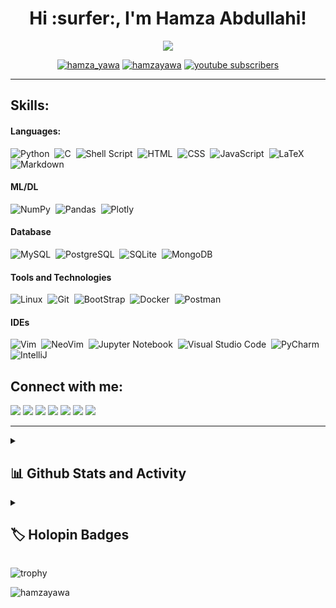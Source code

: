 <h1 align="center">Hi :surfer:, I'm Hamza Abdullahi!</h1>
<!--
<a href="https://git.io/typing-svg"><img src="https://readme-typing-svg.demolab.com?font=Fira+Code&size=24&duration=4000&pause=1000&color=ff652f&center=true&vCenter=true&width=960&lines=A+Passionate+Software+Engineer%2C;Learning+C+Programming+%2C+Python%2C;Bash+Scripting%2C+CLI%2C+Git+%26+Github;Full-Stack+Web+Developer;Data+Analysis%2C+Data+Engineering;Always+Learning+New+Things" alt="Typing SVG" /></a>
-->
<p align="center">
  <img src="https://readme-typing-svg.demolab.com/?lines=A+Passionate+Software+Engineer%2C;Learning+Programming+in+C%2C+Python%2C;Bash+Scripting%2C+CLI%2C+Git+%26+Github;Full-Stack+Web+Developer;Learning+Data+(Analysis%2C+Engineering);Always+Learning+New+Things&font=Fira%20Code&center=true&width=460&height=50&duration=4000&pause=1000&color=ff652f">
</p>

<!-- Social icons section -->
<p align="center"> 
<a href="https://twitter.com/hamza_yawa" target="blank"><img src="https://img.shields.io/twitter/follow/hamza_yawa?color=1DA1F2&logo=twitter&style=for-the-badge" alt="hamza_yawa" /></a>
<a href="https://hamzayawa.github.io" target="blank"><img src="https://img.shields.io/website?label=HamzaYawa&style=for-the-badge&url=https%3A%2F%2Fhamzayawa.github.io" alt="hamzayawa" /></a>
<a href="https://www.youtube.com/@hamzayawa?sub_confirmation=1">
    <img alt="youtube subscribers" title="Subscribe to my YouTube channel" src="https://custom-icon-badges.demolab.com/youtube/channel/subscribers/UCMHODstcQSCydCwIJNhQBaQ?color=%23E05D44&label=SUBSCRIBE&logo=video&logoColor=white&style=for-the-badge&labelColor=CE4630"/></a>
</p>
<hr/>


## Skills:

#### Languages:

![Python](https://img.shields.io/badge/Python-121011?style=for-the-badge&logo=python&logoColor=white)&nbsp;
![C](https://img.shields.io/badge/C-121011?style=for-the-badge&logo=c&logoColor=white)&nbsp;
![Shell Script](https://img.shields.io/badge/Shell_Script-121011?style=for-the-badge&logo=gnu-bash&logoColor=white)&nbsp;
![HTML](https://img.shields.io/badge/HTML5-121011?style=for-the-badge&logo=html5&logoColor=white)&nbsp;
![CSS](https://img.shields.io/badge/CSS3-121011?style=for-the-badge&logo=css3&logoColor=white)&nbsp;
![JavaScript](https://img.shields.io/badge/JavaScript-121011?style=for-the-badge&logo=javascript&logoColor=white)&nbsp;
![LaTeX](https://img.shields.io/badge/latex-121011?style=for-the-badge&logo=latex&logoColor=white)&nbsp;
![Markdown](https://img.shields.io/badge/markdown-121011?style=for-the-badge&logo=markdown&logoColor=white)

#### ML/DL

![NumPy](https://img.shields.io/badge/numpy-ff652f?style=for-the-badge&logo=numpy&logoColor=white)&nbsp;
![Pandas](https://img.shields.io/badge/pandas-ff652f?style=for-the-badge&logo=pandas&logoColor=white)&nbsp;
![Plotly](https://img.shields.io/badge/Plotly-ff652f?style=for-the-badge&logo=plotly&logoColor=white)

#### Database

![MySQL](https://img.shields.io/badge/MySQL-00000F?style=for-the-badge&logo=mysql&logoColor=white)&nbsp;
![PostgreSQL](https://img.shields.io/badge/PostgreSQL-00000F?style=for-the-badge&logo=postgresql&logoColor=white)&nbsp;
![SQLite](https://img.shields.io/badge/SQLite-00000F?style=for-the-badge&logo=sqlite&logoColor=white)&nbsp;
![MongoDB](https://img.shields.io/badge/MongoDB-00000F?style=for-the-badge&logo=mongodb&logoColor=white)&nbsp;

#### Tools and Technologies

![Linux](https://img.shields.io/badge/Linux-ff652f?style=for-the-badge&logo=linux&logoColor=white)&nbsp;
![Git](https://img.shields.io/badge/GIT-ff652f?style=for-the-badge&logo=git&logoColor=white)&nbsp;
![BootStrap](https://img.shields.io/badge/Bootstrap-ff652f?style=for-the-badge&logo=bootstrap&logoColor=white)&nbsp;
![Docker](https://img.shields.io/badge/Docker-ff652f?style=for-the-badge&logo=docker&logoColor=white)&nbsp;
![Postman](https://img.shields.io/badge/Postman-ff652f?style=for-the-badge&logo=Postman&logoColor=white)&nbsp;
<!-- ![AWS](https://img.shields.io/badge/Amazon_AWS-232F3E?style=flat&logo=amazon-aws&logoColor=white)&nbsp;
![Google Cloud](https://img.shields.io/badge/Google_Cloud-4285F4?style=flat&logo=google-cloud&logoColor=white)&nbsp; 
![Django](https://img.shields.io/badge/Django-00000F?style=for-the-badge&logo=django&logoColor=green)&nbsp;
-->

#### IDEs

![Vim](https://img.shields.io/badge/VIM-00000F?style=for-the-badge&logo=vim&logoColor=white)&nbsp;
![NeoVim](https://img.shields.io/badge/NeoVim-00000F?&style=for-the-badge&logo=neovim&logoColor=white)&nbsp;
![Jupyter Notebook](https://img.shields.io/badge/jupyter-00000F?style=for-the-badge&logo=jupyter&logoColor=white)&nbsp;
![Visual Studio Code](https://img.shields.io/badge/Visual%20Studio%20Code-00000F?style=for-the-badge&logo=visual-studio-code&logoColor=white)&nbsp;
![PyCharm](https://img.shields.io/badge/pycharm-00000F?style=for-the-badge&logo=pycharm&logoColor=black&color=black&labelColor=white)&nbsp;
![IntelliJ](https://img.shields.io/badge/IntelliJ_IDEA-00000F.svg?style=for-the-badge&logo=intellij-idea&logoColor=white)&nbsp;

## Connect with me:

<p align = "center">

[<img src="https://img.shields.io/badge/kaggle-%2312100E.svg?&style=for-the-badge&logo=kaggle&logoColor=white&color=ff652f" />](https://www.kaggle.com/coachbaba)
[<img src ="https://img.shields.io/badge/website-%23.svg?&style=for-the-badge&logo=www&logoColor=white%22&color=ff652f">](https://hamzayawa.github.io)
[<img src="https://img.shields.io/badge/twitter-%231DA1F2.svg?&style=for-the-badge&logo=twitter&logoColor=white&color=ff652f" />](https://twitter.com/hamza_yawa) 
[<img src="https://img.shields.io/badge/linkedin-%2312100E.svg?&style=for-the-badge&logo=linkedin&logoColor=white&color=ff652f" />](https://www.linkedin.com/in/hamza-abdullahi-yawa/)
[<img src="https://img.shields.io/badge/instagram-%2312100E.svg?&style=for-the-badge&logo=instagram&logoColor=white&color=ff652f" />](https://instagram.com/coachbabaa)
[<img src="https://img.shields.io/badge/Facebook-%2312100E.svg?style=for-the-badge&logo=facebook&logoColor=white&color=ff652f" />](https://web.facebook.com/coachbabaa)
 [<img src="https://img.shields.io/badge/GitLab-%2312100E.svg?style=for-the-badge&logo=gitlab&logoColor=white&color=ff652f" />](https://gitlab.com/hamzayawa)
</p>

<hr/>

<details> 
  <summary><h2>📊 Github Stats and Activity</h2></summary>

 <h3>💻 GitHub Profile Stats</h3>  

<table>
  <tr>
    <td valign="top"><img src="https://github-readme-stats.vercel.app/api?username=hamzayawa&show_icons=true&theme=radical&hide_border=true&bg_color=1F222E&title_color=F85D7F&icon_color=F8D866"/></td>
    <td valign="top"><img src="https://github-readme-streak-stats.herokuapp.com/?user=hamzayawa&theme=radical&hide_border=true&bg_color=1F222E&title_color=F85D7F&icon_color=F8D866" alt="GitHub Streak" data-canonical-src="https://github-readme-streak-stats.herokuapp.com/?user=hamzayawa&theme=radical&hide_border=true&bg_color=1F222E&title_color=F85D7F&icon_color=F8D866"/></td>
  </tr>
</table>
  
<!--[![GitHub Streak](https://streak-stats.demolab.com/?user=hamzayawa)](https://git.io/streak-stats)-->
 
<!-- 
 <h3>💻 GitHub Profile Stats</h3>


<a href="https://github.com/hamzayawa/github-readme-stats"><img alt="HamzaYawa's Github Stats" src="https://denvercoder1-github-readme-stats.vercel.app/api/?username=hamzayawa&show_icons=true&include_all_commits=true&count_private=true&theme=radical&hide_border=true&bg_color=1F222E&title_color=F85D7F&icon_color=F8D866" height="192px"/></a>
<a href="https://github.com/hamzayawa/github-readme-stats"><img alt="hamzayawa's Top Languages" src="https://denvercoder1-github-readme-stats.vercel.app/api/top-langs/?username=hamzayawa&langs_count=8&layout=compact&theme=react&hide_border=true&bg_color=1F222E&title_color=F85D7F&icon_color=F8D866&hide=Jupyter%20Notebook,Roff" height="192px"/></a>
  <br/>
-->
 <!-- <b>Note:</b> Top languages is only a metric of the languages my public code consists of and doesn't reflect experience or skill level. -->
  
<!-- https://github.com/ashutosh00710/github-readme-activity-graph -->
<p align="center">
<a href="https://github.com/hamzayawa/github-readme-stats"><img alt="hamzayawa's Top Languages" src="https://denvercoder1-github-readme-stats.vercel.app/api/top-langs/?username=hamzayawa&langs_count=8&layout=compact&theme=react&hide_border=true&bg_color=1F222E&title_color=F85D7F&icon_color=F8D866&hide=Jupyter%20Notebook,Roff" height="192px"/></a>
</p>

[![Hamzayawa's github activity graph](https://github-readme-activity-graph.vercel.app/graph?username=hamzayawa&theme=rogue&hide_border=true&bg_color=1F222E&title_color=F85D7F&icon_color=F8D866)](https://github.com/hamzayawa/github-readme-activity-graph)
</details>



<details> 
  <summary><h2>🏷️ Holopin Badges</h2></summary>

  <p><a href="https://holopin.io/@hamzayawa"><img src="https://holopin.me/hamzayawa" alt="@hamzayawa&#39;s Holopin board"></a></p>
</details>

<!--<p align="left"> <a href="https://github.com/ryo-ma/github-profile-trophy"><img src="https://github-profile-trophy.vercel.app/?username=hamzayawa" alt="hamzayawa" /></a> </p>
-->
![trophy](https://github-profile-trophy.vercel.app/?username=hamzayawa&theme=onedark)

<p align="left"> <img src="https://komarev.com/ghpvc/?username=hamzayawa&label=Profile%20views&color=0e75b6&style=flat" alt="hamzayawa" /> </p>
